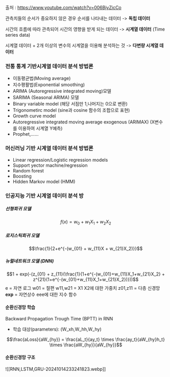 출처 : https://www.youtube.com/watch?v=006BjyZicCo

관측치들의 순서가 중요하지 않은 경우 순서를 나타내는 데이터 -> **독립 데이터**

시간의 흐름에 따라 관측되어 시간의 영향을 받게 되는 데이터 -> **시계열 데이터** (Time series data)

시계열 데이터 + 2개 이상의 변수의 시계열을 이용해 분석하는 것 -> **다변량 시계열 데이터**

### 전통 통계 기반시계열 데이터 분석 방법론
- 이동평균법(Moving average)
- 지수평활법(Exponential smoothing)
- ARIMA (Autoregressive integrated moving)모델
- SARIMA (Seasonal ARIMA) 모델
- Binary variable model (해당 서점만 1,나머지는 0으로 변환)
- Trigonometirc model (sine과 cosine 함수의 조합으로 표현)
- Growth curve model
- Autoregressive integrated moving average exogenous (ARIMAX) (X변수를 이용하여 시계열 Y예측)
- Prophet,......

### 머신러닝 기반 시계열 데이터 분석 방법론
- Linear regression/Logistic regression models
- Support yector machine/regression
- Random forest
- Boosting
- Hidden Markov model (HMM)

### 인공지능 기반 시계열 데이터 분석 방 
##### 선형회귀 모델
$$ f(x) = w_0 + w_1X_1 + w_2X_2 $$
##### 로지스틱회귀 모델
$$\frac{1}{2+e^{-(w_{01} + w_{11}X + w_{21}X_2)}}$$


##### 뉴럴네트워크 모델 (DNN)
$$1 + exp(-(z_{01} + z_{11}(\frac{1}{1+e^{-(w_{01}+w_{11}X_1+w_{21}X_2} + z^{21}(1+e^{-(w_{01}+w_{11}X_1+w_{21}X_2})}))$$
e = 자연 로그
w01 = 절편
w11,w21 = X1 X2에 대한 가중치
z01,z11 = 다층 신경망
**exp** =  자연상수 eee에 대한 지수 함수

#### 순환신경망 학습
Backward Propagation Trough Time (BPTT) in RNN
- 학습 대상(parameters): (W_xh,W_hh,W_hy)

$$\frac{aLoss}{aW_{hy}} = \frac{aL_t}{ay_t} \times \frac{ay_t}{aW_{hy}h_t} \times \frac{aW_{hy}}{aW_{hy}}$$

#### 순환신경망 구조
![[RNN,LSTM,GRU-20241014233241823.webp]]